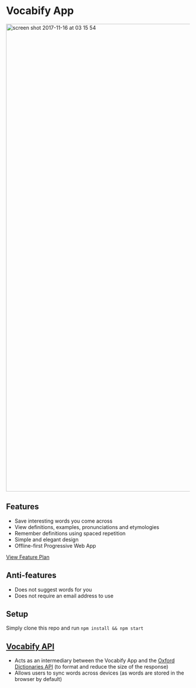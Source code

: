 # Vocabify App


<img width="1280" alt="screen shot 2017-11-16 at 03 15 54" src="https://user-images.githubusercontent.com/6935585/32872215-6bd169d2-ca7d-11e7-9ff2-0c97403adba9.png">

## Features
* Save interesting words you come across
* View definitions, examples, pronunciations and etymologies
* Remember definitions using spaced repetition
* Simple and elegant design
* Offline-first Progressive Web App

[View Feature Plan](https://github.com/paulbreslin/vocabify_app/projects/3)

## Anti-features
* Does not suggest words for you
* Does not require an email address to use

## Setup
Simply clone this repo and run `npm install && npm start`

## [Vocabify API](https://github.com/paulbreslin/vocabify_api)
* Acts as an intermediary between the Vocabify App and the [Oxford Dictionaries API](https://developer.oxforddictionaries.com/) (to format and reduce the size of the response)
* Allows users to sync words across devices (as words are stored in the browser by default)
